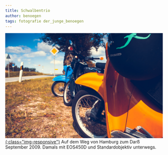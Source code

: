 ```yaml
---
title: Schwalbentrio
author: benoegen
tags: fotografie der_junge_benoegen
---
```

[![Schwalbentrio](/assets/photos/schwalbentrio.jpg){:class="img-responsive"}](/assets/photos/schwalbentrio.jpg)
Auf dem Weg von Hamburg zum Darß September 2009. Damals mit EOS450D und Standardobjektiv unterwegs.